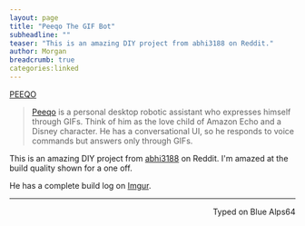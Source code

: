 ```yaml
---
layout: page
title: "Peeqo The GIF Bot"
subheadline: ""
teaser: "This is an amazing DIY project from abhi3188 on Reddit."
author: Morgan
breadcrumb: true
categories:linked
---
```


<a class="embedly-card" href="https://i.imgur.com/3cBFW1E.gifv">PEEQO</a>
<script async src="//cdn.embedly.com/widgets/platform.js" charset="UTF-8"></script>

> [Peeqo](http://peeqo.com/) is a personal desktop robotic assistant who expresses himself through GIFs. Think of him as the love child of Amazon Echo and a Disney character. He has a conversational UI, so he responds to voice commands but answers only through GIFs.

This is an amazing DIY project from [abhi3188](https://www.reddit.com/user/abhi3188) on Reddit. I'm amazed at the build quality shown for a one off.

He has a complete build log on [Imgur](https://imgur.com/a/ue4Ax).

---
<p align="right">Typed on Blue Alps64</p>
